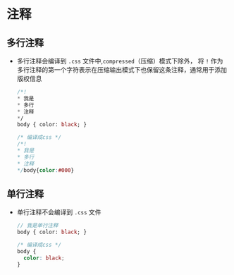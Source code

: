 # 注释

## 多行注释

+ 多行注释会编译到 `.css` 文件中,`compressed`（压缩）模式下除外， 将 `!` 作为多行注释的第一个字符表示在压缩输出模式下也保留这条注释，通常用于添加版权信息

  ```sass
  /*!
  * 我是
  * 多行
  * 注释
  */
  body { color: black; }
  ```

  ```css
  /* 编译成css */
  /*!
  * 我是
  * 多行
  * 注释
  */body{color:#000}

  ```

## 单行注释

+ 单行注释不会编译到 `.css` 文件

  ```sass
  // 我是单行注释
  body { color: black; }

  ```

  ```css
  /* 编译成css */
  body {
    color: black;
  }
  ```
